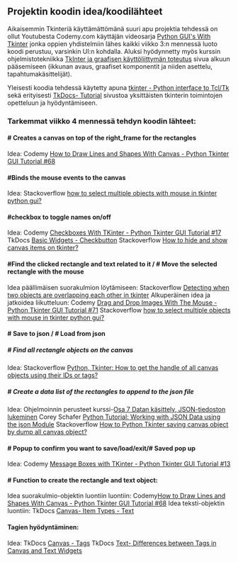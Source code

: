 ## Projektin koodin idea/koodilähteet

Aikaisemmin Tkinteriä käyttämättömänä suuri apu projektia tehdessä on ollut Youtubesta Codemy.com käyttäjän videosarja [Python GUI's With Tkinter](https://www.youtube.com/watch?v=yQSEXcf6s2I&list=PLCC34OHNcOtoC6GglhF3ncJ5rLwQrLGnV) jonka oppien yhdistelmiin lähes kaikki viikko 3:n mennessä luoto koodi perustuu, varsinkin UI:n kohdalla. 
Aluksi hyödynnetty myös kurssin ohjelmistotekniikka [TkInter ja graafisen käyttöliittymän toteutus](https://ohjelmistotekniikka-hy.github.io/python/tkinter) sivua alkuun pääsemiseen (ikkunan avaus, graafiset komponentit ja niiden asettelu, tapahtumakäsittelijät).

Yleisesti koodia tehdessä käytetty apuna [tkinter - Python interface to Tcl/Tk](https://docs.python.org/3/library/tkinter.html#module-tkinter) sekä erityisesti [TkDocs- Tutorial](https://tkdocs.com/tutorial/index.html) sivustoa yksittäisten tkinterin toimintojen opetteluun ja hyödyntämiseen.

### Tarkemmat viikko 4 mennessä tehdyn koodin lähteet:

#### # Creates a canvas on top of the right_frame for the rectangles
Idea: Codemy [How to Draw Lines and Shapes With Canvas - Python Tkinter GUI Tutorial #68](https://www.youtube.com/watch?v=HrK9Kmz3_9A&t=346s)

#### #Binds the mouse events to the canvas
Idea: Stackoverflow [how to select multiple objects with mouse in tkinter python gui?](https://stackoverflow.com/questions/15738617/how-to-select-multiple-objects-with-mouse-in-tkinter-python-gui)

#### #checkbox to toggle names on/off
Idea: Codemy [Checkboxes With TKinter - Python Tkinter GUI Tutorial #17](https://www.youtube.com/watch?v=4IsLwwb_yDs)
 TkDocs [Basic Widgets - Checkbutton](https://tkdocs.com/tutorial/widgets.html#checkbutton)
 Stackoverflow [How to hide and show canvas items on tkinter?](https://stackoverflow.com/questions/53499669/how-to-hide-and-show-canvas-items-on-tkinter)

#### #Find the clicked rectangle and text related to it / # Move the selected rectangle with the mouse
Idea päällimäisen suorakulmion löytämiseen: Stackoverflow  [Detecting when two objects are overlapping each other in tkinter](https://stackoverflow.com/questions/63442273/detecting-when-two-objects-are-overlapping-each-other-in-tkinter)
Alkuperäinen idea ja jatkoidea liikutteluun: Codemy [Drag and Drop Images With The Mouse - Python Tkinter GUI Tutorial #71](https://www.youtube.com/watch?v=Z4zePg2M5H8)
Stackoverflow [how to select multiple objects with mouse in tkinter python gui?](https://stackoverflow.com/questions/15738617/how-to-select-multiple-objects-with-mouse-in-tkinter-python-gui)

#### # Save to json / # Load from json
##### # Find all rectangle objects on the canvas
Idea: Stackoverflow [ Python, Tkinter: How to get the handle of all canvas objects using their IDs or tags?](https://stackoverflow.com/questions/34944935/python-tkinter-how-to-get-the-handle-of-all-canvas-objects-using-their-ids-or)
##### # Create a data list of the rectangles to append to the json file
Idea: Ohjelmoinnin perusteet kurssi-[Osa 7 Datan käsittely, JSON-tiedoston lukeminen](https://ohjelmointi-22.mooc.fi/osa-7/4-datan-kasittely)
Corey Schafer [Python Tutorial: Working with JSON Data using the json Module](https://www.youtube.com/watch?v=9N6a-VLBa2I&t=1059s)
Stackoverflow [How to Python Tkinter saving canvas object by dump all canvas object?](https://stackoverflow.com/questions/63025797/how-to-python-tkinter-saving-canvas-object-by-dump-all-canvas-object)
#### # Popup to confirm you want to save/load/exit/# Saved pop up
Idea: Codemy [Message Boxes with TKinter - Python Tkinter GUI Tutorial #13](https://www.youtube.com/watch?v=S3AaSwpb5GE)

#### # Function to create the rectangle and text object:
Idea suorakulmio-objektin luontiin luontiin: Codemy[How to Draw Lines and Shapes With Canvas - Python Tkinter GUI Tutorial #68](https://www.youtube.com/watch?v=HrK9Kmz3_9A&t=346s)
Idea teksti-objektin luontiin: TkDocs [Canvas- Item Types - Text](https://tkdocs.com/tutorial/canvas.html)

#### Tagien hyödyntäminen:
Idea:  TkDocs [Canvas - Tags](https://tkdocs.com/tutorial/canvas.html)
TkDocs [Text- Differences between Tags in Canvas and Text Widgets](https://tkdocs.com/tutorial/text.html)

